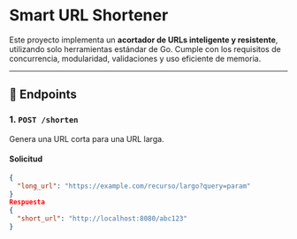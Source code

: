 # Smart URL Shortener

Este proyecto implementa un **acortador de URLs inteligente y resistente**, utilizando solo herramientas estándar de Go. Cumple con los requisitos de concurrencia, modularidad, validaciones y uso eficiente de memoria.

---

## 🚀 Endpoints

### 1. `POST /shorten`

Genera una URL corta para una URL larga.

#### Solicitud

```json
{
  "long_url": "https://example.com/recurso/largo?query=param"
}
Respuesta
{
  "short_url": "http://localhost:8080/abc123"
}
```

